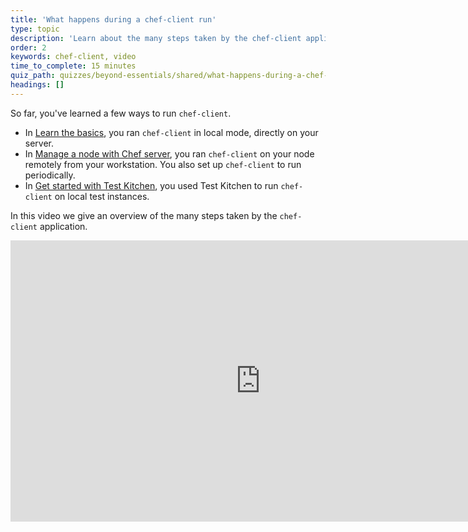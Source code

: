 ```yaml
---
title: 'What happens during a chef-client run'
type: topic
description: 'Learn about the many steps taken by the chef-client application.'
order: 2
keywords: chef-client, video
time_to_complete: 15 minutes
quiz_path: quizzes/beyond-essentials/shared/what-happens-during-a-chef-client-run.yml
headings: []
---
```

So far, you've learned a few ways to run `chef-client`.

* In [Learn the basics](/modules/learn-the-basics/), you ran `chef-client` in local mode, directly on your server.
* In [Manage a node with Chef server](/modules/manage-a-node-chef-server/), you ran `chef-client` on your node remotely from your workstation. You also set up `chef-client` to run periodically.
* In [Get started with Test Kitchen](/modules/local-development/), you used Test Kitchen to run `chef-client` on local test instances.

In this video we give an overview of the many steps taken by the `chef-client` application.

<iframe width="800" height="450" src="https://www.youtube.com/embed/egzmSVVP0rg?list=PL11cZfNdwNyNciM-PmIrO0hkSZB-ir52t" frameborder="0" allowfullscreen></iframe>
